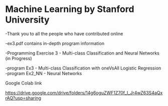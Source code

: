 # Machine Learning by Stanford University

-Thank you to all the people who have contributed online

-ex3.pdf contains in-depth program information

-Programming Exercise 3 - Multi-class Classification and Neural Networks (in Progress)

-program Ex3 - Multi-class Classification with oneVsAll Logistic Regression
-program Ex2_NN - Neural Networks

Google Colab link

https://drive.google.com/drive/folders/14g6oguZWF1Z70f_I_Jr4wZ63S4aQxrAQ?usp=sharing
